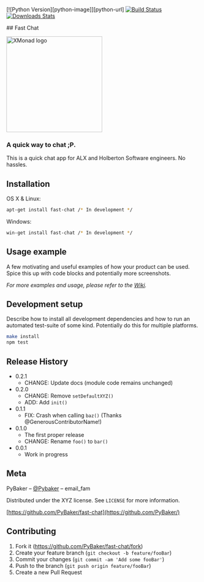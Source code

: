 
[![Python Version][python-image]][python-url]
[![Build Status][travis-image]][travis-url]
[![Downloads Stats][npm-downloads]][npm-url]

<p align="centre">
## Fast Chat
</p>
<p align="center">

  <a href="Fast_Chat_App"><img alt="XMonad logo" src="./devy/fastchat_banner.png" height=250></a>
</p>

### A quick way to chat ;P.

This is a quick chat app for ALX and Holberton Software engineers. No hassles.

## Installation

OS X & Linux:

```sh
apt-get install fast-chat /* In development */
```

Windows:

```sh
win-get install fast-chat /* In development */
```

## Usage example

A few motivating and useful examples of how your product can be used. Spice this up with code blocks and potentially more screenshots.

_For more examples and usage, please refer to the [Wiki][wiki]._

## Development setup

Describe how to install all development dependencies and how to run an automated test-suite of some kind. Potentially do this for multiple platforms.

```sh
make install
npm test
```

## Release History

* 0.2.1
    * CHANGE: Update docs (module code remains unchanged)
* 0.2.0
    * CHANGE: Remove `setDefaultXYZ()`
    * ADD: Add `init()`
* 0.1.1
    * FIX: Crash when calling `baz()` (Thanks @GenerousContributorName!)
* 0.1.0
    * The first proper release
    * CHANGE: Rename `foo()` to `bar()`
* 0.0.1
    * Work in progress

## Meta

PyBaker – [@Pybaker](https://twitter.com/PyBaker) – email_fam

Distributed under the XYZ license. See ``LICENSE`` for more information.

[https://github.com/PyBaker/fast-chat](https://github.com/PyBaker/)

## Contributing

1. Fork it (<https://github.com/PyBaker/fast-chat/fork>)
2. Create your feature branch (`git checkout -b feature/fooBar`)
3. Commit your changes (`git commit -am 'Add some fooBar'`)
4. Push to the branch (`git push origin feature/fooBar`)
5. Create a new Pull Request

<!-- Markdown link & img dfn's -->
[npm-image]: https://img.shields.io/npm/v/datadog-metrics.svg?style=flat-square
[npm-url]: https://npmjs.org/package/datadog-metrics
[npm-downloads]: https://img.shields.io/npm/dm/datadog-metrics.svg?style=flat-square
[travis-image]: https://img.shields.io/travis/dbader/node-datadog-metrics/master.svg?style=flat-square
[travis-url]: https://travis-ci.org/dbader/node-datadog-metrics
[wiki]: https://github.com/yourname/yourproject/wiki
